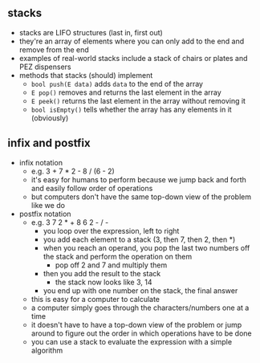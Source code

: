 ## stacks
- stacks are LIFO structures (last in, first out)
- they're an array of elements where you can only add to the end and remove from the end
- examples of real-world stacks include a stack of chairs or plates and PEZ dispensers
- methods that stacks (should) implement
    - `bool push(E data)` adds `data` to the end of the array
    - `E pop()` removes and returns the last element in the array
    - `E peek()` returns the last element in the array without removing it
    - `bool isEmpty()` tells whether the array has any elements in it (obviously)

## infix and postfix
- infix notation
    - e.g. 3 + 7 * 2 - 8 / (6 - 2)
    - it's easy for humans to perform because we jump back and forth and easily follow order of operations
    - but computers don't have the same top-down view of the problem like we do
- postfix notation
    - e.g. 3 7 2 * + 8 6 2 - / -
        - you loop over the expression, left to right
        - you add each element to a stack (3, then 7, then 2, then *)
        - when you reach an operand, you pop the last two numbers off the stack and perform the operation on them
            - pop off 2 and 7 and multiply them
        - then you add the result to the stack
            - the stack now looks like 3, 14
        - you end up with one number on the stack, the final answer
    - this is easy for a computer to calculate
    - a computer simply goes through the characters/numbers one at a time
    - it doesn't have to have a top-down view of the problem or jump around to figure out the order in which operations have to be done
    - you can use a stack to evaluate the expression with a simple algorithm
